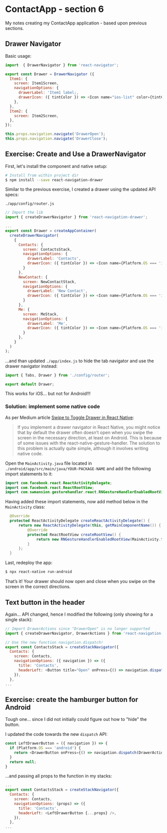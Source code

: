 # ContactApp - section 6

My notes creating my ContactApp application - based upon previous sections.

## Drawer Navigator

Basic usage:

~~~js
import  { DrawerNavigator } from 'react-navigator';

export const Drawer = DrawerNavigator ({
  Item1: {
    screen: Item1Screen,
    navigationOptions: {
      drawerLabel: 'Item1 label;,
      drawerIcon: ({ tintColor }) => <Icon name="ios-list" color={tintColor} />
    },
  },
  Item2: {
    screen: Item2Screen,
  },
});

this.props.navigation.navigate('DrawerOpen');
this.props.navigation.navigate('DrawerClose');
~~~

## Exercise: Create and Use a DrawerNavigator

First, let's install the component and native setup:

~~~bash
# Install from within project dir
$ npm install --save react-navigation-drawer
~~~

Similar to the previous exercise, I created a drawer using the updated API specs:

`./app/config/router.js`

~~~js
// Import the lib
import { createDrawerNavigator } from 'react-navigation-drawer';

...
export const Drawer = createAppContainer(
  createDrawerNavigator(
    {
      Contacts: {
        screen: ContactsStack,
        navigationOptions: {
          drawerLabel: 'Contacts',
          drawerIcon: ({ tintColor }) => <Icon name={Platform.OS === 'ios' ? 'ios-list' : 'md-list'} size={35} color={tintColor} />
        }
      },
      NewContact: {
        screen: NewContactStack,
        navigationOptions: {
          drawerLabel: 'New Contact',
          drawerIcon: ({ tintColor }) => <Icon name={Platform.OS === 'ios' ? 'ios-add' : 'md-add'} size={35} color={tintColor} />
        }
      },
      Me: {
        screen: MeStack,
        navigationOptions: {
          drawerLabel: 'Me',
          drawerIcon: ({ tintColor }) => <Icon name={Platform.OS === 'ios' ? 'ios-contact' : 'md-contact'} size={35} color={tintColor} />
        }
      },
    }
  )
);
~~~

...and than updated `./app/index.js` to hide the tab navigator and use the drawer navigator instead: 

~~~js
import { Tabs, Drawer } from './config/router';

export default Drawer;
~~~

This works for iOS... but not for Android!!!

### Solution: implement some native code

As per Medium article [Swipe to Toggle Drawer in React Native](https://medium.com/@shreyasnisal/swipe-to-toggle-drawer-in-react-native-66f01d5dc3df):

> If you implement a drawer navigator in React Native, you might notice that by default the drawer often doesn’t open when you swipe the screen in the necessary direction, at least on Android. This is because of some issues with the react-native-gesture-handler. The solution to this problem is actually quite simple, although it involves writing native code.

Open the `MainActivity.java` file located in `./android/app/src/main/java/YOUR-PACKAGE-NAME` and add the following import statements to it:

~~~java
import com.facebook.react.ReactActivityDelegate;
import com.facebook.react.ReactRootView;
import com.swmansion.gesturehandler.react.RNGestureHandlerEnabledRootView;
~~~

Having added these import statements, now add method below in the `MainActivity` class:

~~~java
  @Override
  protected ReactActivityDelegate createReactActivityDelegate() {
      return new ReactActivityDelegate(this, getMainComponentName()) {
          @Override
          protected ReactRootView createRootView() {
              return new RNGestureHandlerEnabledRootView(MainActivity.this);
          }
      };
  }
~~~

Last, redeploy the app:

~~~bash
$ npx react-native run-android
~~~

That’s it! Your drawer should now open and close when you swipe on the screen in the correct directions.

## Text button in the header

Again... API changed, hence I modified the following (only showing for a single stack):

~~~js
// Import DrawerActions since "DrawerOpen" is no longer supported
import { createDrawerNavigator, DrawerActions } from 'react-navigation-drawer';

// Use the new function navigation.dispatch!
export const ContactsStack = createStackNavigator({
  Contacts: {
    screen: Contacts,
    navigationOptions: ({ navigation }) => ({
      title: 'Contacts',
      headerLeft: <Button title="Open" onPress={() => navigation.dispatch(DrawerActions.openDrawer())} />,
    }),
  },
...
~~~

## Exercise: create the hamburger button for Android

Tough one... since I did not initially could figure out how to "hide" the button.

I updated the code towards the new `dispatch` API:

~~~js
const LeftDrawerButton = ({ navigation }) => {
  if (Platform.OS === 'android') {
    return <DrawerButton onPress={() => navigation.dispatch(DrawerActions.openDrawer()) } />
  }
  return null;
}
~~~

...and passing all props to the function in my stacks:

~~~js
...
export const ContactsStack = createStackNavigator({
  Contacts: {
    screen: Contacts,
    navigationOptions: (props) => ({
      title: 'Contacts',
      headerLeft: <LeftDrawerButton {...props} />,
    }),
  },
...
~~~
